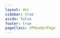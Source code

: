 ```yaml
---
layout: doc
sidebar: true
aside: false
footer: true
pageClass: VPHeaderPage
---
```


<script setup>
import {
  VPTeamPage,
  VPTeamPageTitle,
  VPTeamMembers
} from 'vitepress/theme'

const emailSvg = '<svg xmlns="http://www.w3.org/2000/svg" xmlns:xlink="http://www.w3.org/1999/xlink" width="100%" height="100%" preserveAspectRatio="xMidYMid meet" viewBox="0 0 24 24" style="-ms-transform: rotate(360deg); -webkit-transform: rotate(360deg); transform: rotate(360deg);"><path fill="currentColor" d="m20 8l-8 5l-8-5V6l8 5l8-5m0-2H4c-1.11 0-2 .89-2 2v12a2 2 0 0 0 2 2h16a2 2 0 0 0 2-2V6a2 2 0 0 0-2-2Z"/></svg>'

const members = [
  {
    avatar: '/android-chrome-512x512.png',
    name: 'Thibault Colin',
    title: 'Typescript Developer / DevOps Architect',
    org: 'French Ministry of the Interior',
    orgLink: 'https://github.com/cloud-pi-native',
    desc: 'After digging into the world of javascript, a strange world appeared where robots were ubiquitous, they call it DevOps.',
    links: [
      { icon: 'github', link: 'https://github.com/this-is-tobi' },
      { icon: 'bluesky', link: 'https://bsky.app/profile/this-is-tobi.com' },
      { icon: { svg: emailSvg }, link: 'mailto:this-is-tobi@proton.me' },
    ]
  },
]
</script>

<style>
.vp-doc .VPTeamMembers.medium.count-1 .container {
  margin: auto !important;
  max-width: 650px !important;
}

.vp-doc .VPTeamMembers.medium.count-1 .profile {
  background-color: color-mix(in srgb, var(--vp-c-bg-soft), transparent 70%) !important;
}

.vp-doc .VPTeamPage {
  margin: 0px !important;
}
</style>

<VPTeamPage>
  <VPTeamMembers
    :members="members"
  />
</VPTeamPage>
